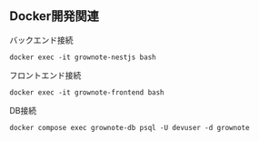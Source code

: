 ## Docker開発関連

バックエンド接続
```
docker exec -it grownote-nestjs bash
```

フロントエンド接続
```
docker exec -it grownote-frontend bash
```

DB接続

```
docker compose exec grownote-db psql -U devuser -d grownote
```

